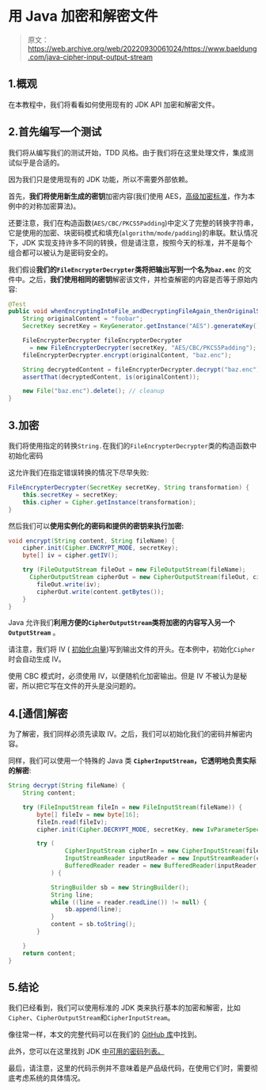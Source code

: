 # 用 Java 加密和解密文件

> 原文：<https://web.archive.org/web/20220930061024/https://www.baeldung.com/java-cipher-input-output-stream>

## 1.概观

在本教程中，我们将看看如何使用现有的 JDK API 加密和解密文件。

## 2.首先编写一个测试

我们将从编写我们的测试开始，TDD 风格。由于我们将在这里处理文件，集成测试似乎是合适的。

因为我们只是使用现有的 JDK 功能，所以不需要外部依赖。

首先，**我们将使用新生成的密钥**加密内容(我们使用 AES，[高级加密标准](https://web.archive.org/web/20221013193919/https://en.wikipedia.org/wiki/Advanced_Encryption_Standard)，作为本例中的对称加密算法)。

还要注意，我们在构造函数(`AES/CBC/PKCS5Padding`)中定义了完整的转换字符串，它是使用的加密、块密码模式和填充(`algorithm/mode/padding`)的串联。默认情况下，JDK 实现支持许多不同的转换，但是请注意，按照今天的标准，并不是每个组合都可以被认为是密码安全的。

我们假设**我们的`FileEncrypterDecrypter`类将把输出写到一个名为`baz.enc`** 的文件中。之后，**我们使用相同的密钥**解密该文件，并检查解密的内容是否等于原始内容:

```java
@Test
public void whenEncryptingIntoFile_andDecryptingFileAgain_thenOriginalStringIsReturned() {
    String originalContent = "foobar";
    SecretKey secretKey = KeyGenerator.getInstance("AES").generateKey();

    FileEncrypterDecrypter fileEncrypterDecrypter
      = new FileEncrypterDecrypter(secretKey, "AES/CBC/PKCS5Padding");
    fileEncrypterDecrypter.encrypt(originalContent, "baz.enc");

    String decryptedContent = fileEncrypterDecrypter.decrypt("baz.enc");
    assertThat(decryptedContent, is(originalContent));

    new File("baz.enc").delete(); // cleanup
}
```

## 3.加密

我们将使用指定的转换`String.`在我们的`FileEncrypterDecrypter`类的构造函数中初始化密码

这允许我们在指定错误转换的情况下尽早失败:

```java
FileEncrypterDecrypter(SecretKey secretKey, String transformation) {
    this.secretKey = secretKey;
    this.cipher = Cipher.getInstance(transformation);
}
```

然后我们可以**使用实例化的密码和提供的密钥来执行加密:**

```java
void encrypt(String content, String fileName) {
    cipher.init(Cipher.ENCRYPT_MODE, secretKey);
    byte[] iv = cipher.getIV();

    try (FileOutputStream fileOut = new FileOutputStream(fileName);
      CipherOutputStream cipherOut = new CipherOutputStream(fileOut, cipher)) {
        fileOut.write(iv);
        cipherOut.write(content.getBytes());
    }
}
```

Java 允许我们**利用方便的`CipherOutputStream`类将加密的内容写入另一个`OutputStream`** 。

请注意，我们将 IV ( [初始化向量](https://web.archive.org/web/20221013193919/https://en.wikipedia.org/wiki/Initialization_vector))写到输出文件的开头。在本例中，初始化`Cipher`时会自动生成 IV。

使用 CBC 模式时，必须使用 IV，以便随机化加密输出。但是 IV 不被认为是秘密，所以把它写在文件的开头是没问题的。

## 4.[通信]解密

为了解密，我们同样必须先读取 IV。之后，我们可以初始化我们的密码并解密内容。

同样，我们可以使用一个特殊的 Java 类 **`CipherInputStream`，它透明地负责实际的解密**:

```java
String decrypt(String fileName) {
    String content;

    try (FileInputStream fileIn = new FileInputStream(fileName)) {
        byte[] fileIv = new byte[16];
        fileIn.read(fileIv);
        cipher.init(Cipher.DECRYPT_MODE, secretKey, new IvParameterSpec(fileIv));

        try (
                CipherInputStream cipherIn = new CipherInputStream(fileIn, cipher);
                InputStreamReader inputReader = new InputStreamReader(cipherIn);
                BufferedReader reader = new BufferedReader(inputReader)
            ) {

            StringBuilder sb = new StringBuilder();
            String line;
            while ((line = reader.readLine()) != null) {
                sb.append(line);
            }
            content = sb.toString();
        }

    }
    return content;
}
```

## 5.结论

我们已经看到，我们可以使用标准的 JDK 类来执行基本的加密和解密，比如`Cipher`、`CipherOutputStream`和`CipherInputStream`。

像往常一样，本文的完整代码可以在我们的 [GitHub 库](https://web.archive.org/web/20221013193919/https://github.com/eugenp/tutorials/tree/master/core-java-modules/core-java-security)中找到。

此外，您可以在这里找到 JDK [中可用的密码列表。](https://web.archive.org/web/20221013193919/https://docs.oracle.com/en/java/javase/11/docs/api/java.base/javax/crypto/Cipher.html)

最后，请注意，这里的代码示例并不意味着是产品级代码，在使用它们时，需要彻底考虑系统的具体情况。